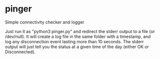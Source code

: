 # pinger
Simple connectivity checker and logger

Just run it as  "python3 pinger.py" and redirect the stderr output to a file (or /dev/null).
It will create a log file in the same folder with a timestamp, and log any disconnection event lasting more than 10 seconds.
The stderr output will just tell you the status at a given time of the day (either OK or Disconnected).
